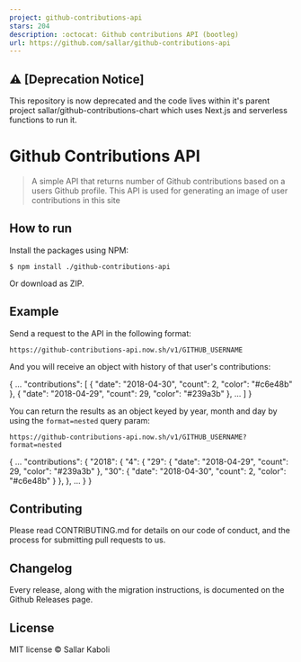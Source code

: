 ```yaml
---
project: github-contributions-api
stars: 204
description: :octocat: Github contributions API (bootleg)
url: https://github.com/sallar/github-contributions-api
---
```


⚠️ \[Deprecation Notice\]
-------------------------

This repository is now deprecated and the code lives within it's parent project sallar/github-contributions-chart which uses Next.js and serverless functions to run it.

Github Contributions API
========================

> A simple API that returns number of Github contributions based on a users Github profile. This API is used for generating an image of user contributions in this site

How to run
----------

Install the packages using NPM:

```
$ npm install ./github-contributions-api
```

Or download as ZIP.

Example
-------

Send a request to the API in the following format:

```
https://github-contributions-api.now.sh/v1/GITHUB_USERNAME
```

And you will receive an object with history of that user's contributions:

{
  ...
  "contributions": \[
    {
      "date": "2018-04-30",
      "count": 2,
      "color": "#c6e48b"
    },
    {
      "date": "2018-04-29",
      "count": 29,
      "color": "#239a3b"
    },
    ...
  \]
}

You can return the results as an object keyed by year, month and day by using the `format=nested` query param:

```
https://github-contributions-api.now.sh/v1/GITHUB_USERNAME?format=nested
```

{
  ...
  "contributions": {
     "2018": {
       "4": {
         "29": {
           "date": "2018-04-29",
           "count": 29,
           "color": "#239a3b"
         },
         "30": {
           "date": "2018-04-30",
           "count": 2,
           "color": "#c6e48b"
         }
       },
    },
    ...
  }
}

Contributing
------------

Please read CONTRIBUTING.md for details on our code of conduct, and the process for submitting pull requests to us.

Changelog
---------

Every release, along with the migration instructions, is documented on the Github Releases page.

License
-------

MIT license © Sallar Kaboli

